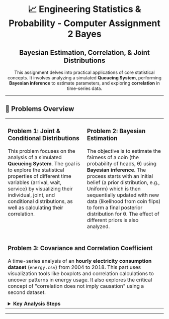 <div align="center">
  <h1>
    📈 Engineering Statistics & Probability - Computer Assignment 2  Bayes
  </h1>
  <h2>
    Bayesian Estimation, Correlation, & Joint Distributions
  </h2>
  <p>
    This assignment delves into practical applications of core statistical concepts. It involves analyzing a simulated <strong>Queueing System</strong>, performing <strong>Bayesian inference</strong> to estimate parameters, and exploring <strong>correlation</strong> in time-series data.
  </p>
</div>

<hr>

## 🚀 Problems Overview

<table>
  <tr>
    <td valign="top" width="50%">
      <h3>
        Problem 1: Joint & Conditional Distributions
      </h3>
      <p>
        This problem focuses on the analysis of a simulated <strong>Queueing System</strong>. The goal is to explore the statistical properties of different time variables (arrival, wait, service) by visualizing their individual, joint, and conditional distributions, as well as calculating their correlation.
      </p>
    </td>
    <td valign="top" width="50%">
      <h3>
        Problem 2: Bayesian Estimation
      </h3>
      <p>
        The objective is to estimate the fairness of a coin (the probability of heads, θ) using <strong>Bayesian inference</strong>. The process starts with an initial belief (a prior distribution, e.g., Uniform) which is then sequentially updated with new data (likelihood from coin flips) to form a final posterior distribution for θ. The effect of different priors is also analyzed.
      </p>
    </td>
  </tr>
  <tr>
    <td valign="top" width="100%" colspan="2">
      <h3>
        Problem 3: Covariance and Correlation Coefficient
      </h3>
      <p>
        A time-series analysis of an <strong>hourly electricity consumption dataset</strong> (<code>energy.csv</code>) from 2004 to 2018. This part uses visualization tools like boxplots and correlation calculations to uncover patterns in energy usage. It also explores the critical concept of "correlation does not imply causation" using a second dataset.
      </p>
      <details>
        <summary>
          <strong>Key Analysis Steps</strong>
        </summary>
        <ul>
          <li>
            Performing time-series feature engineering using Pandas.
          </li>
          <li>
            Visualizing energy consumption patterns across years, months, and hours using boxplots.
          </li>
          <li>
            Calculating correlation coefficients between energy usage and specific time frames.
          </li>
          <li>
            Analyzing a separate dataset (<code>TV_LE_Physician.csv</code>) to discuss the difference between correlation and causality.
          </li>
        </ul>
      </details>
    </td>
  </tr>
</table>

<hr>
